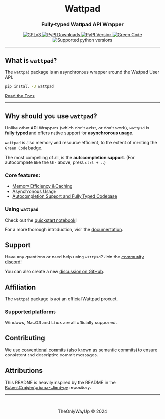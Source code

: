 <br />

<div align="center">
<h1>Wattpad</h1>
<p><h3 align="center">Fully-typed Wattpad API Wrapper</h3></p>
    <div align="center">

<a href="https://www.gnu.org/licenses/gpl-3.0">
    <img src="https://img.shields.io/badge/License-GPLv3-blue.svg?style=for-the-badge" alt="GPLv3">
</a>
<a href="https://pypi.org/projects/wattpad">
    <img src="https://img.shields.io/pypi/dm/wattpad?style=for-the-badge&logo=python&logoColor=white&link=https%3A%2F%2Fpypi.org%2Fproject%2Fwattpad" alt="PyPI Downloads">
</a>
<a href="https://pypi.org/projects/wattpad">
    <img src="https://img.shields.io/pypi/v/wattpad?style=for-the-badge" alt="PyPI Version">
</a>
<a href="#">
    <img src="https://img.shields.io/badge/Green%20Code-gray?style=for-the-badge&logo=gumtree&logoColor=white&labelColor=green" alt="Green Code">
</a>
<img src="https://img.shields.io/pypi/pyversions/wattpad?style=for-the-badge" alt="Supported python versions">
    </div>
</div>

<hr>

## What is `wattpad`?
The `wattpad` package is an asynchronous wrapper around the Wattpad User API.

```sh
pip install -U wattpad
```
[Read the Docs](https://wattpad.rambhat.la).

---


<!-- ![GIF showcasing Wattpad Python usage](showcase.gif)

> _Note that the only language server that is known to support this form of autocompletion is Pylance / Pyright._ -->

## Why should you use `wattpad`?

Unlike other API Wrappers (which don't exist, or don't work), `wattpad` is **fully typed** and offers native support for **asynchronous usage**.

`wattpad` is also memory and resource efficient, to the extent of meriting the `Green Code` badge.

The most compelling of all, is the **autocompletion support**. (For autocomplete like the GIF above, press `ctrl + .`.)

### Core features:

- [Memory Efficiency & Caching](https://wattpad.rambhat.la/memory-efficiency)
- [Asynchronous Usage](https://wattpad.rambhat.la/sync-and-async)
- [Autocompletion Support and Fully Typed Codebase](https://wattpad.rambhat.la/types-and-autocompletion)

### Using `wattpad`
Check out the [quickstart notebook](https://wattpad.rambhat.la/quickstart)!

For a more thorough introduction, visit the [documentation](https:/wattpad.rambhat.la).


## Support

Have any questions or need help using `wattpad`? Join the [community discord](https://discord.gg/edyB4k3hwU)!

You can also create a new [discussion on GitHub](https://github.com/TheOnlyWayUp/wattpad/discussions/new).



## Affiliation

The `wattpad` package is _not_ an official Wattpad product.


### Supported platforms

Windows, MacOS and Linux are all officially supported.


## Contributing

We use [conventional commits](https://www.conventionalcommits.org) (also known as semantic commits) to ensure consistent and descriptive commit messages.

## Attributions

This README is heavily inspired by the README in the [RobertCraigie/prisma-client-py](https://github.com/RobertCraigie/prisma-client-py) repository.

---

<br>

<div align="center">
    <p>TheOnlyWayUp © 2024</p>
</div>
